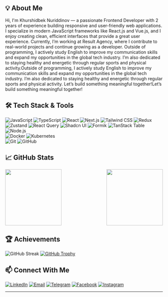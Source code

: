 ## 💡 About Me
Hi, I'm Khurshidbek Nuriddinov — a passionate Frontend Developer with 2 years of experience building responsive and user-friendly web applications. I specialize in modern JavaScript frameworks like React.js and Vue.js, and I enjoy creating clean, efficient interfaces that provide a great user experience. Currently, I’m working at Result Agency, where I contribute to real-world projects and continue growing as a developer.
Outside of programming, I actively study English to improve my communication skills and expand my opportunities in the global tech industry. I’m also dedicated to staying healthy and energetic through regular sports and physical activity.Outside of programming, I actively study English to improve my communication skills and expand my opportunities in the global tech industry. I’m also dedicated to staying healthy and energetic through regular sports and physical activity.
Let’s build something meaningful together!Let’s build something meaningful together!



## 🛠️ Tech Stack & Tools  
![JavaScript](https://img.shields.io/badge/Code-JavaScript-informational?style=flat&logo=javascript) 
![TypeScript](https://img.shields.io/badge/Code-TypeScript-informational?style=flat&logo=typescript) 
![React](https://img.shields.io/badge/Code-React-informational?style=flat&logo=react) 
![Next.js](https://img.shields.io/badge/Code-Next.js-informational?style=flat&logo=next.js) 
![Tailwind CSS](https://img.shields.io/badge/Style-Tailwind_CSS-informational?style=flat&logo=tailwind-css&logoColor=white)
![Redux](https://img.shields.io/badge/State-Redux-informational?style=flat&logo=redux&logoColor=white)
![Zustand](https://img.shields.io/badge/State-Zustand-informational?style=flat&logo=zustand&logoColor=white)
![React Query](https://img.shields.io/badge/Data-Fetching--React_Query-informational?style=flat&logo=react-query&logoColor=white)
![Shadcn UI](https://img.shields.io/badge/UI-shadcn/ui-informational?style=flat&logo=radix-ui&logoColor=white)
![Formik](https://img.shields.io/badge/Forms-Formik-informational?style=flat&logo=formik&logoColor=white)
![TanStack Table](https://img.shields.io/badge/Table-TanStack-informational?style=flat&logo=react-table&logoColor=white)
![Node.js](https://img.shields.io/badge/Code-Node.js-informational?style=flat&logo=node.js)  
![Docker](https://img.shields.io/badge/DevOps-Docker-informational?style=flat&logo=docker) 
![Kubernetes](https://img.shields.io/badge/DevOps-Kubernetes-informational?style=flat&logo=kubernetes)  
![Git](https://img.shields.io/badge/Tools-Git-informational?style=flat&logo=git) 
![GitHub](https://img.shields.io/badge/Tools-GitHub-informational?style=flat&logo=github)

## 📈 GitHub Stats  
<div style="display: flex; justify-content: space-between;">
  <img height="180em" src="https://github-readme-stats.vercel.app/api?username=khurshidbekweb&show_icons=true&theme=radical" />
  <img height="180em" src="https://github-readme-stats.vercel.app/api/top-langs/?username=khurshidbekweb&layout=compact&theme=radical" />
</div>

## 🏆 Achievements  
![GitHub Streak](https://github-readme-streak-stats.herokuapp.com/?user=khurshidbekweb&theme=radical)
[![GitHub Trophy](https://github-profile-trophy.vercel.app/?username=khurshidbekweb&theme=onedark)](https://github.com/ryo-ma/github-profile-trophy)  

## 📫 Connect With Me  
[![LinkedIn](https://img.shields.io/badge/LinkedIn-0077B5?style=flat&logo=linkedin&logoColor=white)](https://www.linkedin.com/in/khurshidbekweb/) 
[![Email](https://img.shields.io/badge/Email-D14836?style=flat&logo=gmail&logoColor=white)](mailto:khurshidbeknuriddinov@gmail.com) 
[![Telegram](https://img.shields.io/badge/Telegram-26A5E4?style=flat&logo=telegram&logoColor=white)](https://t.me/NuriddinovKhurshidbek) 
[![Facebook](https://img.shields.io/badge/Facebook-1877F2?style=flat&logo=facebook&logoColor=white)](https://www.facebook.com/profile.php?id=100088239637791&sk) 
[![Instagram](https://img.shields.io/badge/Instagram-E4405F?style=flat&logo=instagram&logoColor=white)](https://www.instagram.com/xursh1dbek________)

---
